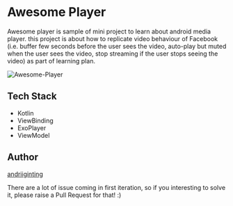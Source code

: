 # Awesome Player

Awesome player is sample of mini project to learn about android media player.
this project is about how to replicate video behaviour of Facebook (i.e. buffer few seconds before the user sees the video, auto-play but muted when the user sees the video, stop streaming if the user stops seeing the video) as part of learning plan. 

![Awesome-Player](/videos/awesome-player.gif)

## Tech Stack
- Kotlin
- ViewBinding
- ExoPlayer
- ViewModel

## Author
[andriiginting](https://www.linkedin.com/in/andriiginting/)

There are a lot of issue coming in first iteration, so if you interesting to solve it, please raise a Pull Request for that! :) 
